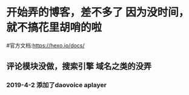 # 开始弄的博客，差不多了 因为没时间，就不搞花里胡哨的啦
#官方文档:https://hexo.io/docs/
## 评论模块没做，搜索引擎 域名之类的没弄
### 2019-4-2 添加了daovoice aplayer

